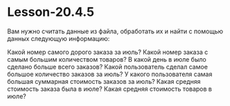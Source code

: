 # Lesson-20.4.5
Вам нужно считать данные из файла, обработать их и найти с помощью данных следующую информацию:

Какой номер самого дорого заказа за июль?
Какой номер заказа с самым большим количеством товаров?
В какой день в июле было сделано больше всего заказов?
Какой пользователь сделал самое большое количество заказов за июль?
У какого пользователя самая большая суммарная стоимость заказов за июль?
Какая средняя стоимость заказа была в июле?
Какая средняя стоимость товаров в июле?
